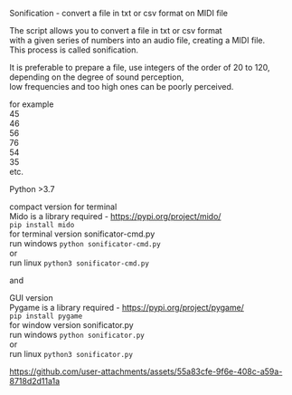 Sonification - convert a file in txt or csv format on MIDI file


The script allows you to convert a file in txt or csv format   
with a given series of numbers into an audio file, creating a MIDI file.  
 This process is called sonification.  

It is preferable to prepare a file, use integers of the order of 20 to 120,   
depending on the degree of sound perception,   
low frequencies and too high ones can be poorly perceived.  

for example  
45  
46  
56  
76  
54  
35  
etc.



Python >3.7

compact version for terminal    
Mido is a library required - https://pypi.org/project/mido/  
`pip install mido`  
for  terminal version sonificator-cmd.py  
run  windows `python sonificator-cmd.py`  
or  
run linux `python3 sonificator-cmd.py`  
  
  and
  
GUI version  
Pygame is a library required - https://pypi.org/project/pygame/  
`pip install pygame`  
for  window version sonificator.py  
run windows  `python sonificator.py`  
or  
run linux  `python3 sonificator.py`  

https://github.com/user-attachments/assets/55a83cfe-9f6e-408c-a59a-8718d2d11a1a